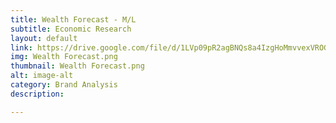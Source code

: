 ```yaml
---
title: Wealth Forecast - M/L
subtitle: Economic Research
layout: default
link: https://drive.google.com/file/d/1LVp09pR2agBNQs8a4IzgHoMmvvexVROG/view?usp=sharing
img: Wealth Forecast.png
thumbnail: Wealth Forecast.png
alt: image-alt
category: Brand Analysis
description:

---
```

